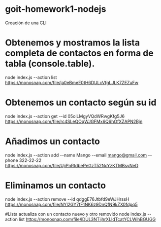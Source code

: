 # goit-homework1-nodejs
Creación de una CLI

# Obtenemos y mostramos la lista completa de contactos en forma de tabla (console.table).
node index.js --action list
https://monosnap.com/file/ja0eBmeE0tH6DULcVfgLJLK7ZEZuFw

# Obtenemos un contacto según su id
node index.js --action get --id 05olLMgyVQdWRwgKfg5J6
https://monosnap.com/file/rc4SLeQOqWJGFMx6Q6hOfXZAPN2Bjn

# Añadimos un contacto
node index.js --action add --name Mango --email mango@gmail.com --phone 322-22-22
https://monosnap.com/file/UjjPnRtdbePeGzT52NcYzKTMBsyNeD

# Eliminamos un contacto
node index.js --action remove --id qdggE76Jtbfd9eWJHrssH
https://monosnap.com/file/NYl2GY7fF1NK6z9DnQfN9kZX0fdpq5

#Lista actualiza con un contacto nuevo y otro removido
node index.js --action list
https://monosnap.com/file/lDUL3NTijhrXLIdTcatYCLWihBGUGG

